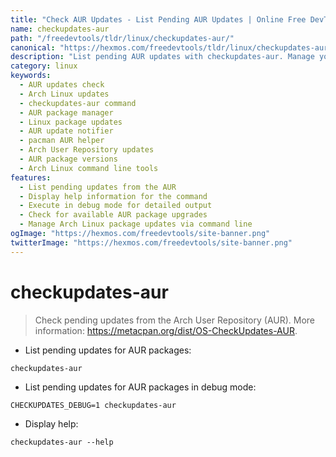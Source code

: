 ```yaml
---
title: "Check AUR Updates - List Pending AUR Updates | Online Free DevTools by Hexmos"
name: checkupdates-aur
path: "/freedevtools/tldr/linux/checkupdates-aur/"
canonical: "https://hexmos.com/freedevtools/tldr/linux/checkupdates-aur/"
description: "List pending AUR updates with checkupdates-aur. Manage your Arch User Repository packages and keep them up-to-date. Free online tool, no registration required."
category: linux
keywords:
  - AUR updates check
  - Arch Linux updates
  - checkupdates-aur command
  - AUR package manager
  - Linux package updates
  - AUR update notifier
  - pacman AUR helper
  - Arch User Repository updates
  - AUR package versions
  - Arch Linux command line tools
features:
  - List pending updates from the AUR
  - Display help information for the command
  - Execute in debug mode for detailed output
  - Check for available AUR package upgrades
  - Manage Arch Linux package updates via command line
ogImage: "https://hexmos.com/freedevtools/site-banner.png"
twitterImage: "https://hexmos.com/freedevtools/site-banner.png"
---
```


# checkupdates-aur

> Check pending updates from the Arch User Repository (AUR).
> More information: <https://metacpan.org/dist/OS-CheckUpdates-AUR>.

- List pending updates for AUR packages:

`checkupdates-aur`

- List pending updates for AUR packages in debug mode:

`CHECKUPDATES_DEBUG=1 checkupdates-aur`

- Display help:

`checkupdates-aur --help`
